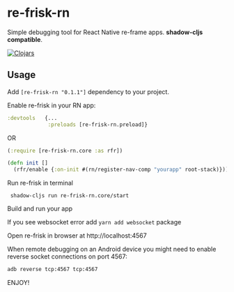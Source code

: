 # re-frisk-rn

Simple debugging tool for React Native re-frame apps. **shadow-cljs compatible**.

[![Clojars](https://img.shields.io/clojars/v/re-frisk-rn.svg)](https://clojars.org/re-frisk-rn)

## Usage

Add `[re-frisk-rn "0.1.1"]` dependency to your project.

Enable re-frisk in your RN app:

```clojure
:devtools   {...           
             :preloads [re-frisk-rn.preload]}
```

OR

```clojure
(:require [re-frisk-rn.core :as rfr])

(defn init []
  (rfr/enable {:on-init #(rn/register-nav-comp "yourapp" root-stack)}))
```


Run re-frisk in terminal

` shadow-cljs run re-frisk-rn.core/start`

Build and run your app

If you see websocket error add `yarn add websocket` package

Open re-frisk in browser at http://localhost:4567

When remote debugging on an Android device you might need to enable reverse socket connections on port 4567:

```bash
adb reverse tcp:4567 tcp:4567
```

ENJOY!

